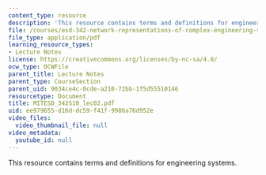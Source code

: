 ```yaml
---
content_type: resource
description: 'This resource contains terms and definitions for engineering systems. '
file: /courses/esd-342-network-representations-of-complex-engineering-systems-spring-2010/ee979655d16ddc59f41f9986a76d952e_MITESD_342S10_lec02.pdf
file_type: application/pdf
learning_resource_types:
- Lecture Notes
license: https://creativecommons.org/licenses/by-nc-sa/4.0/
ocw_type: OCWFile
parent_title: Lecture Notes
parent_type: CourseSection
parent_uid: 9034ce4c-0cde-a210-72bb-1f5d55510146
resourcetype: Document
title: MITESD_342S10_lec02.pdf
uid: ee979655-d16d-dc59-f41f-9986a76d952e
video_files:
  video_thumbnail_file: null
video_metadata:
  youtube_id: null
---
```

This resource contains terms and definitions for engineering systems. 